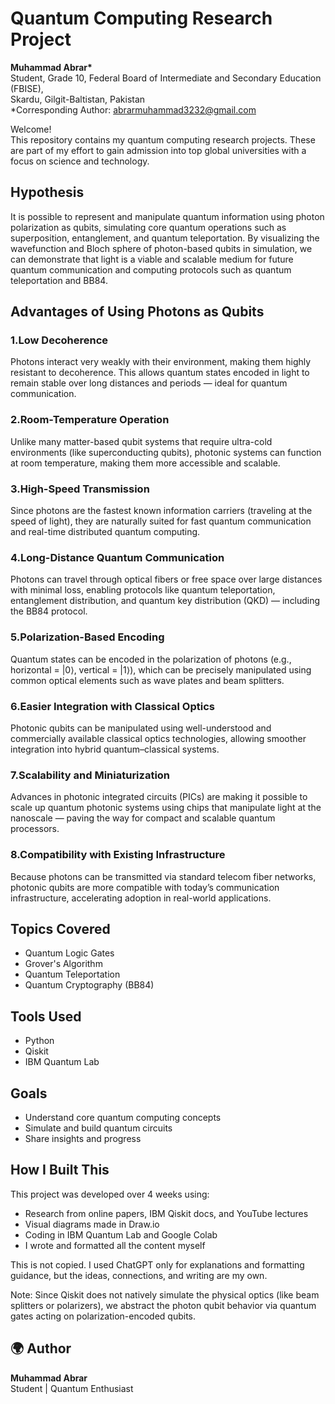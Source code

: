 # Quantum Computing Research Project


**Muhammad Abrar\***  
Student, Grade 10, Federal Board of Intermediate and Secondary Education (FBISE),  
Skardu, Gilgit-Baltistan, Pakistan  
\*Corresponding Author: abrarmuhammad3232@gmail.com


 Welcome!  
This repository contains my quantum computing research projects. These are part of my effort to gain admission into top global universities with a focus on science and technology.

## Hypothesis

It is possible to represent and manipulate quantum information using photon polarization as qubits, simulating core quantum operations such as superposition, entanglement, and quantum teleportation. By visualizing the wavefunction and Bloch sphere of photon-based qubits in simulation, we can demonstrate that light is a viable and scalable medium for future quantum communication and computing protocols such as quantum teleportation and BB84.

## Advantages of Using Photons as Qubits

### 1.Low Decoherence
Photons interact very weakly with their environment, making them highly resistant to decoherence. This allows quantum states encoded in light to remain stable over long distances and periods — ideal for quantum communication.

### 2.Room-Temperature Operation
Unlike many matter-based qubit systems that require ultra-cold environments (like superconducting qubits), photonic systems can function at room temperature, making them more accessible and scalable.

### 3.High-Speed Transmission
Since photons are the fastest known information carriers (traveling at the speed of light), they are naturally suited for fast quantum communication and real-time distributed quantum computing.

### 4.Long-Distance Quantum Communication
Photons can travel through optical fibers or free space over large distances with minimal loss, enabling protocols like quantum teleportation, entanglement distribution, and quantum key distribution (QKD) — including the BB84 protocol.

### 5.Polarization-Based Encoding
Quantum states can be encoded in the polarization of photons (e.g., horizontal = |0⟩, vertical = |1⟩), which can be precisely manipulated using common optical elements such as wave plates and beam splitters.

### 6.Easier Integration with Classical Optics
Photonic qubits can be manipulated using well-understood and commercially available classical optics technologies, allowing smoother integration into hybrid quantum–classical systems.

### 7.Scalability and Miniaturization
Advances in photonic integrated circuits (PICs) are making it possible to scale up quantum photonic systems using chips that manipulate light at the nanoscale — paving the way for compact and scalable quantum processors.

### 8.Compatibility with Existing Infrastructure
Because photons can be transmitted via standard telecom fiber networks, photonic qubits are more compatible with today’s communication infrastructure, accelerating adoption in real-world applications.

## Topics Covered
- Quantum Logic Gates
- Grover's Algorithm
- Quantum Teleportation
- Quantum Cryptography (BB84)

## Tools Used
- Python
- Qiskit
- IBM Quantum Lab

## Goals
- Understand core quantum computing concepts
- Simulate and build quantum circuits
- Share insights and progress

## How I Built This

This project was developed over 4 weeks using:

- Research from online papers, IBM Qiskit docs, and YouTube lectures
- Visual diagrams made in Draw.io
- Coding in IBM Quantum Lab and Google Colab
- I wrote and formatted all the content myself

This is not copied. I used ChatGPT only for explanations and formatting guidance, but the ideas, connections, and writing are my own.

 Note: Since Qiskit does not natively simulate the physical optics (like beam splitters or polarizers), we abstract the photon qubit behavior via quantum gates acting on polarization-encoded qubits.


## 🌍 Author
**Muhammad Abrar**  
Student | Quantum Enthusiast 
